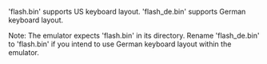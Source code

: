 'flash.bin' supports US keyboard layout.
'flash_de.bin' supports German keyboard layout.

Note: The emulator expects 'flash.bin' in its directory. Rename 'flash_de.bin' to 'flash.bin' if you intend to use German keyboard layout within the emulator.
